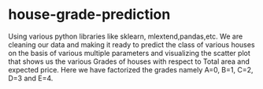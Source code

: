 # house-grade-prediction
Using various python libraries like sklearn, mlextend,pandas,etc. We are cleaning our data and making it ready to predict the class of various houses on the basis of various multiple parameters and visualizing the scatter plot that shows us the various Grades of houses with respect to Total area and expected price.
Here we have factorized the grades namely A=0, B=1, C=2, D=3 and E=4.
